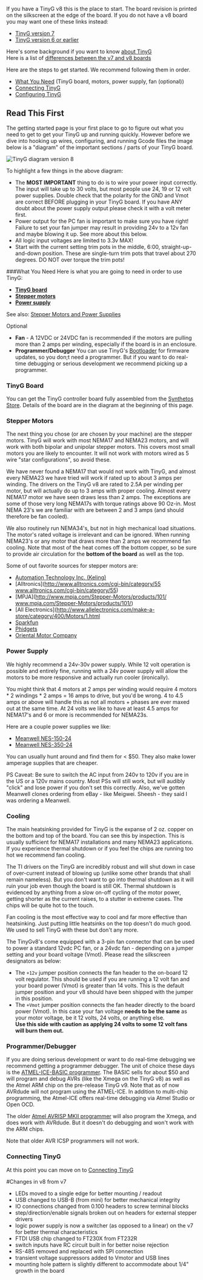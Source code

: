 If you have a TinyG v8 this is the place to start. The board revision is printed on the silkscreen at the edge of the board. If you do not have a v8 board you may want one of these links instead:

* [TinyG version 7](https://github.com/synthetos/TinyG/wiki/TinyG-Start-v7/)
* [TinyG version 6 or earlier](https://github.com/synthetos/TinyG/wiki/TinyG-Start-v6-and-Earlier)

Here's some background if you want to know [about TinyG](https://github.com/synthetos/TinyG/wiki/What-is-TinyG)<br>
Here is a list of [differences between the v7 and v8 boards](https://github.com/synthetos/TinyG/wiki/TinyG-Start#changes-in-v8-from-v7)

Here are the steps to get started. We recommend following them in order.
* [What You Need](#what-you-need)  (TinyG board, motors, power supply, fan (optional))
* [Connecting TinyG](connecting-tinyG)
* [Configuring TinyG](tinyg-configuration)

## Read This First
The getting started page is your first place to go to figure out what you need to get to get your TinyG up and running quickly. However before we dive into hooking up wires, configuring, and running Gcode files the image below is a "diagram" of the important sections / parts of your TinyG board. 

![TinyG diagram version 8](http://farm3.staticflickr.com/2873/10863830183_579999a30c_o.png)

To highlight a few things in the above diagram:

* The **MOST IMPORTANT** thing to do is to wire your power input correctly. The input will take up to 30 volts, but most people use 24, 19 or 12 volt power supplies. Double check that the polarity for the GND and Vmot are correct BEFORE plugging in your TinyG board. If you have ANY doubt about the power supply output please check it with a volt meter first.
* Power output for the PC fan is important to make sure you have right! Failure to set your fan jumper may result in providing 24v to a 12v fan and maybe blowing it up. See more about this below. 
* All logic input voltages are limited to 3.3v MAX! 
* Start with the current setting trim pots in the middle, 6:00, straight-up-and-down position. These are single-turn trim pots that travel about 270 degrees. DO NOT over torque the trim pots!

###What You Need
Here is what you are going to need in order to use TinyG: 
* [**TinyG board**](http://synthetos.myshopify.com/products/tinyg)
* [**Stepper motors**](#stepper-motors)
* [**Power supply**](#power-supply)

See also: [Stepper Motors and Power Supplies](Stepper-Motors-and-Power-Supplies)

Optional
* **Fan** - A 12VDC or 24VDC fan is recommended if the motors are pulling more than 2 amps per winding, especially if the board is in an enclosure.
* **Programmer/Debugger** You can use TinyG's [Bootloader](TinyG-Boot-Loader) for firmware updates, so you don;t need a programmer. But if you want to do real-time debugging or serious development we recommend picking up a programmer.

### TinyG Board
You can get the TinyG controller board fully assembled from the [Synthetos Store](https://synthetos.myshopify.com/products/tinyg). Details of the board are in the diagram at the beginning of this page. 

### Stepper Motors
The next thing you chose (or are chosen by your machine) are the stepper motors. TinyG will work with  most NEMA17 and NEMA23 motors, and will work with both bipolar and unipolar stepper motors. This covers most small motors you are likely to encounter. It will not work with motors wired as 5 wire "star configurations", so avoid these. 

We have never found a NEMA17 that would not work with TinyG, and almost every NEMA23 we have tried will work if rated up to about 3 amps per winding. The drivers on the TinyG v8 are rated to 2.5A per winding per motor, but will actually do up to 3 amps with proper cooling. Almost every NEMA17 motor we have seen draws less than 2 amps. The exceptions are some of those very long NEMA17s with torque ratings above 90 Oz-in. Most NEMA 23's we are familiar with are between 2 and 3 amps (and should therefore be fan cooled).

We also routinely run NEMA34's, but not in high mechanical load situations. The motor's rated voltage is irrelevant and can be ignored. When running NEMA23's or any motor that draws more than 2 amps we recommend fan cooling. Note that most of the heat comes off the bottom copper, so be sure to provide air circulation for the **bottom of the board** as well as the top.

Some of out favorite sources for stepper motors are: 

* [Automation Technology Inc. (Keling)](http://www.automationtechnologiesinc.com/)
* [Alltronics](http://www.alltronics.com/cgi-bin/category/55 www.alltronics.com/cgi-bin/category/55)
* [MPJA](http://www.mpja.com/Stepper-Motors/products/101/ www.mpja.com/Stepper-Motors/products/101/)
* [All Electronics](http://www.allelectronics.com/make-a-store/category/400/Motors/1.html 
* [Sparkfun](https://www.sparkfun.com/categories/178)
* [Phidgets](http://www.phidgets.com/products.php?category=23)
* [Oriental Motor Company](http://www.omc-stepperonline.com/)

### Power Supply
We highly recommend a 24v-30v power supply. While 12 volt operation is possible and entirely fine, running with a 24v power supply will allow the motors to be more responsive and actually run cooler (ironically).

You might think that 4 motors at 2 amps per winding would require 4 motors * 2 windings * 2 amps = 16 amps to drive, but you'd be wrong. 4 to 4.5 amps or above will handle this as not all motors + phases are ever maxed out at the same time. At 24 volts we like to have at least 4.5 amps for NEMA17's and 6 or more is recommended for NEMA23s.

Here are a couple power supplies we like: 
* [Meanwell NES-150-24](http://www.mouser.com/ProductDetail/Mean-Well/NES150-24/?qs=sGAEpiMZZMsPs3th5F8koDNPbuqd%252bfezne6r6bnnXjA%3d)
* [Meanwell NES-350-24](http://www.mouser.com/ProductDetail/Mean-Well/NES-350-24/?qs=%2fha2pyFaduhxfhzsenBkIkgMfhBr0hSVdTJWNZMLFL2wp6eI7VH7oQ%3d%3d)<br>

You can usually hunt around and find them for < $50. They also make lower amperage supplies that are cheaper. 

PS Caveat: Be sure to switch the AC input from 240v to 120v if you are in the US or a 120v mains country. Most PSs will still work, but will audibly "click" and lose power if you don't set this correctly. Also, we've gotten Meanwell clones ordering from eBay - like Meigwei. Sheesh - they said I was ordering a Meanwell.

### Cooling
The main heatsinking provided for TinyG is the expanse of 2 oz. copper on the bottom and top of the board. You can see this by inspection. This is usually sufficient for NEMA17 installations and many NEMA23 applications. If you experience thermal shutdown or if you feel the chips are running too hot we recommend fan cooling. 

The TI drivers on the TinyG are incredibly robust and will shut down in case of over-current instead of blowing up (unlike some other brands that shall remain nameless). But you don't want to go into thermal shutdown as it will ruin your job even though the board is still OK. Thermal shutdown is evidenced by anything from a slow on-off cycling of the motor power, getting shorter as the current raises, to a stutter in extreme cases. The chips will be quite hot to the touch.

Fan cooling is the most effective way to cool and far more effective than heatsinking. Just putting little heatsinks on the top doesn't do much good. We used to sell TinyG with these but don't any more.

The TinyGv8's come equipped with a 3-pin fan connector that can be used to power a standard 12vdc PC fan, or a 24vdc fan - depending on a jumper setting and your board voltage (Vmot). Please read the silkscreen designators as below:

* The `+12v` jumper position connects the fan header to the on-board 12 volt regulator. This should be used if you are running a 12 volt fan and your board power (Vmot) is greater than 14 volts. This is the default jumper position and your v8 should have been shipped with the jumper in this position. 
* The `+Vmot` jumper position connects the fan header directly to the board power (Vmot). In this case your fan voltage **needs to be the same** as your motor voltage, be it 12 volts, 24 volts, or anything else.<br>
**Use this side with caution as applying 24 volts to some 12 volt fans will burn them out.**

### Programmer/Debugger
If you are doing serious development or want to do real-time debugging we recommend getting a programmer debugger. The unit of choice these days is the [ATMEL-ICE-BASIC programmer](http://www.digikey.com/product-detail/en/ATATMEL-ICE-BASIC/ATATMEL-ICE-BASIC-ND/4753381). The BASIC sells for about $50 and will program and debug AVRs (like the Xmega on the TinyG v8) as well as the Atmel ARM chip on the pre-release TinyG v9. Note that as of now AVRdude will not program using the ATMEL-ICE. In addition to multi-chip programming, the Atmel-ICE offers real-time debugging via Atmel Studio or Open OCD.

The older [Atmel AVRISP MKII programmer](http://www.mouser.com/Search/ProductDetail.aspx?qs=sGAEpiMZZMsaJrqdZ%252b6EWyua%252bG%2FwcOQP26MNKN%252bCIDE%3D) will also program the Xmega, and does work with AVRdude. But it doesn't do debugging and won't work with the ARM chips.

Note that older AVR ICSP programmers will not work. 

### Connecting TinyG
At this point you can move on to [Connecting TinyG](Connecting-TinyG)


#Changes in v8 from v7
* LEDs moved to a single edge for better mounting / readout
* USB changed to USB-B (from mini) for better mechanical integrity
* IO connections changed from 0.100 headers to screw terminal blocks
* step/direction/enable signals broken out on headers for external stepper drivers
* logic power supply is now a switcher (as opposed to a linear) on the v7 for better thermal characteristics
* FTDI USB chip changed to FT230X from FT232R
* switch inputs have RC circuit built in for better noise rejection
* RS-485 removed and replaced with SPI connection
* transient voltage suppressors added to Vmotor and USB lines
* mounting hole pattern is slightly different to accommodate about 1/4" growth in the board 